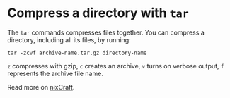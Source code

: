 # Compress a directory with `tar`

The `tar` commands compresses files together. You can compress a directory, including all its files, by running:

```
tar -zcvf archive-name.tar.gz directory-name
```

`z` compresses with gzip, `c` creates an archive, `v` turns on verbose output, `f` represents the archive file name.

Read more on [nixCraft](https://www.cyberciti.biz/faq/how-do-i-compress-a-whole-linux-or-unix-directory/).
